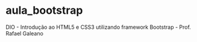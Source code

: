 # aula_bootstrap
DIO - Introdução ao HTML5 e CSS3 utilizando framework Bootstrap - Prof. Rafael Galeano
